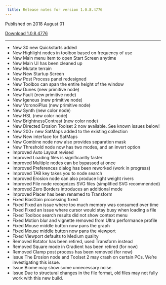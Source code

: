 ```yaml
---
 title: Release notes for version 1.0.8.4776
---
```


Published on 2018 August 01

<a href="" class="btn btn-sm btn-primary">Download 1.0.8.4776</a>

***

<ul class="changelog">
<li class="new"><span>New</span>  30 new Quickstarts added</li>
<li class="new"><span>New</span>  Highlight nodes in toolbox based on frequency of use</li>
<li class="new"><span>New</span>  Main menu item to open Start Screen anytime</li>
<li class="new"><span>New</span>  Main UI has been cleaned up</li>
<li class="new"><span>New</span>  Mutate terrain</li>
<li class="new"><span>New</span>  New Startup Screen</li>
<li class="new"><span>New</span>  Post Process panel redesigned</li>
<li class="new"><span>New</span>  Toolbox can span the entire height of the window</li>
<li class="new"><span>New</span>  Dunes (new primitive node)</li>
<li class="new"><span>New</span>  Fault (new primitive node)</li>
<li class="new"><span>New</span>  Igenous (new primitive node)</li>
<li class="new"><span>New</span>  VoronoiPlus (new primitive node)</li>
<li class="new"><span>New</span>  Synth (new color node)</li>
<li class="new"><span>New</span>  HSL (new color node)</li>
<li class="new"><span>New</span>  BrightnessContrast (new color node)</li>
<li class="new"><span>New</span>  Directed Erosion Toolset 2 now available. See known issues below!</li>
<li class="new"><span>New</span>  200+ new SatMaps added to the existing collection</li>
<li class="new"><span>New</span>  New interface for SatMaps</li>
<li class="new"><span>New</span>  Combine node now also provides separation mask</li>
<li class="new"><span>New</span>  Threshold node now has two modes, and an invert option</li>
<li class="improved"><span>Improved</span>  Auto Layout revised</li>
<li class="improved"><span>Improved</span>  Loading files is significantly faster</li>
<li class="improved"><span>Improved</span>  Multiple nodes can be bypassed at once</li>
<li class="improved"><span>Improved</span>  Preferences dialog has been reworked (work in progress)</li>
<li class="improved"><span>Improved</span>  TAB key takes you to node search</li>
<li class="improved"><span>Improved</span>  Erosion node can also produce light weight rivers</li>
<li class="improved"><span>Improved</span>  File node recognizes SVG files (simplified SVG recommended)</li>
<li class="improved"><span>Improved</span>  Zero Borders introduces an additional mode</li>
<li class="improved"><span>Improved</span>  Placer has been renamed to Transform</li>
<li class="fixed"><span>Fixed</span>  BiasGain processing fixed</li>
<li class="fixed"><span>Fixed</span>  Fixed an issue where too much memory was consumed over time</li>
<li class="fixed"><span>Fixed</span>  Fixed an issue where cursor would stay busy when loading a file</li>
<li class="fixed"><span>Fixed</span>  Toolbox search results did not show context menu</li>
<li class="fixed"><span>Fixed</span>  Motion blur and vignette removed from Ultra performance profile</li>
<li class="fixed"><span>Fixed</span>  Mouse middle button now pans the graph</li>
<li class="fixed"><span>Fixed</span>  Mouse middle button now pans the viewport</li>
<li class="fixed"><span>Fixed</span>  Viewport defaults to Medium quality</li>
<li class="removed"><span>Removed</span>  Rotator has been retired, used Transform instead</li>
<li class="removed"><span>Removed</span>  Square mode in Gradient has been retired (for now)</li>
<li class="removed"><span>Removed</span>  Clamp post process has been removed (for now)</li>
<li class="issue"><span>Issue</span>  The Erosion node and Toolset 2 may crash on certain PCs. We’re investigating this issue.</li>
<li class="issue"><span>Issue</span>  Biome may show some unnecessary noise.</li>
<li class="issue"><span>Issue</span>  Due to structural changes in the file format, old files may not fully work with this new build.</li>
</ul>
